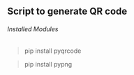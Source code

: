 ## Script to generate QR code

<h6>Installed Modules</h6>

> pip install pyqrcode

> pip install pypng